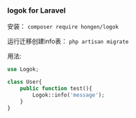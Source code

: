 ### logok for Laravel
安装：
`composer require hongen/logok`

运行迁移创建info表：
`php artisan migrate`

用法:
```php
use Logok;

class User{
	public function test(){
		Logok::info('message');
	}
}

```

